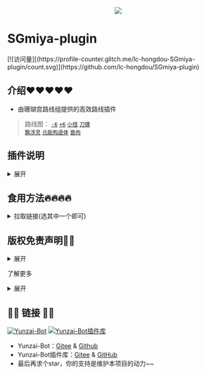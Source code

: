 <p align="center">
  <a href="https://github.com/lc-hongdou/SGmiya-plugin" target="_blank"><img src="https://s2.loli.net/2023/03/12/u6VjEhR5SZYIW3p.webp" ></a>

  <h1>SGmiya-plugin</h1>
  [![访问量][(https://profile-counter.glitch.me/lc-hongdou-SGmiya-plugin/count.svg)](https://github.com/lc-hongdou/SGmiya-plugin)

</p>



## 介绍❤❤❤❤❤
- 由珊瑚宫路线组提供的高效路线插件
> 路线图：
[`-6`](https://github.com/lc-hongdou/shui)
[`+6`](https://github.com/lc-hongdou/huo)
[`小怪`](https://github.com/lc-hongdou/bing)
[`刀镡`](https://github.com/lc-hongdou/lei)<br>
[`飘浮灵`](https://github.com/lc-hongdou/yan)
[`元能构造体`](https://github.com/lc-hongdou/cao)
[`兽肉`](https://github.com/lc-hongdou/feng)

## 插件说明

<details><summary>展开</summary>

> 此库提供由珊瑚宫路线组整理群上传的路线图<br>
> 如果您想为此仓库贡献<br>
请见☞[`贡献指南`](./resources/CONTRIBUTING.md)向此仓库发起 pull request

</details>

## 食用方法🔥🔥🔥🔥

<details><summary>拉取链接(选其中一个即可)</summary>

推荐使用[git](https://git-scm.com/)进行安装，以方便后续升级。在Yunzai根目录夹打开终端，运行
```
git clone --depth=1 https://ghproxy.com/https://github.com/lc-hongdou/SGmiya-plugin.git ./plugins/SGmiya-plugin/
```
```
git clone --depth=1 https://gitclone.com/github.com/lc-hongdou/SGmiya-plugin.git ./plugins/SGmiya-plugin/
```
```
git clone --depth=1 https://kgithub.com/lc-hongdou/SGmiya-plugin.git ./plugins/SGmiya-plugin/
```


等待完成就行了，失败大概是网络问问题<br>

</details>


 
## 版权免责声明👀👀

<details><summary>展开</summary>

路线为珊瑚宫路线组授权，禁止任何形式的商用和违法用途<br>
如违反相关规定，后果自负，与本插件及作者无关<br>

</details>

 了解更多

<details><summary>展开</summary>

| 来源 | 珊瑚宫路线组 | 群号xx |
| --- | --- | --- |

（在里面划水bushi）

</details>

## 🔗🔗 链接 🔗🔗  <br>

[![Yunzai-Bot](https://img.shields.io/badge/Yunzai--Bot-f8f8f8?style=for-the-badge)](https://gitee.com/Le-niao/Yunzai-Bot) 
[![Yunzai-Bot插件库](https://img.shields.io/badge/Yunzai--Bot插件库-0a192f?style=for-the-badge)](https://gitee.com/Hikari666/Yunzai-Bot-plugins-index) 
* Yunzai-Bot：[Gitee](https://gitee.com/Le-niao/Yunzai-Bot) & [Github](https://github.com/Le-niao/Yunzai-Bot)
* Yunzai-Bot插件库：[Gitee](https://gitee.com/Hikari666/Yunzai-Bot-plugins-index) & [GitHub](https://github.com/HiArcadia/Yunzai-Bot-plugins-index)
* 最后再求个star，你的支持是维护本项目的动力~~



